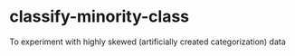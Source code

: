 # classify-minority-class
To experiment with highly skewed (artificially created categorization) data
